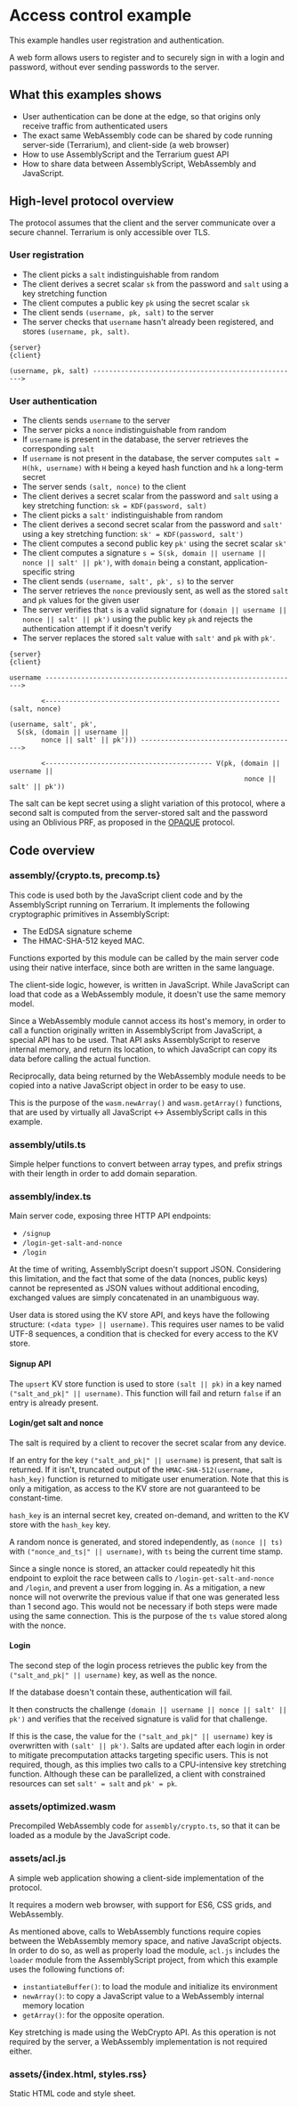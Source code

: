 # Access control example

This example handles user registration and authentication.

A web form allows users to register and to securely sign in with a login and password, without ever sending passwords to the server.

## What this examples shows

- User authentication can be done at the edge, so that origins only receive traffic from authenticated users
- The exact same WebAssembly code can be shared by code running server-side (Terrarium), and client-side (a web browser)
- How to use AssemblyScript and the Terrarium guest API
- How to share data between AssemblyScript, WebAssembly and JavaScript.

## High-level protocol overview

The protocol assumes that the client and the server communicate over a secure channel. Terrarium is only accessible over TLS.

### User registration

- The client picks a `salt` indistinguishable from random
- The client derives a secret scalar `sk` from the password and `salt` using a key stretching function
- The client computes a public key `pk` using the secret scalar `sk`
- The client sends `(username, pk, salt)` to the server
- The server checks that `username` hasn't already been registered, and stores `(username, pk, salt)`.

```text
{server}                                                                  {client}

(username, pk, salt) ---------------------------------------------------->
```

### User authentication

- The clients sends `username` to the server
- The server picks a `nonce` indistinguishable from random
- If `username` is present in the database, the server retrieves the corresponding `salt`
- If `username` is not present in the database, the server computes `salt = H(hk, username)` with `H` being a keyed hash function and `hk` a long-term secret
- The server sends `(salt, nonce)` to the client
- The client derives a secret scalar from the password and `salt` using a key stretching function: `sk = KDF(password, salt)`
- The client picks a `salt'` indistinguishable from random
- The client derives a second secret scalar from the password and `salt'` using a key stretching function: `sk' = KDF(password, salt')`
- The client computes a second public key `pk'` using the secret scalar `sk'`
- The client computes a signature `s = S(sk, domain || username || nonce || salt' || pk')`, with `domain` being a constant, application-specific string
- The client sends `(username, salt', pk', s)` to the server
- The server retrieves the `nonce` previously sent, as well as the stored `salt` and `pk` values for the given user
- The server verifies that `s` is a valid signature for `(domain || username || nonce || salt' || pk')` using the public key `pk` and rejects the authentication attempt if it doesn't verify
- The server replaces the stored `salt` value with `salt'` and `pk` with `pk'`.

```text
{server}                                                                  {client}

username ---------------------------------------------------------------->

        <----------------------------------------------------------- (salt, nonce)

(username, salt', pk',
  S(sk, (domain || username ||
        nonce || salt' || pk'))) ---------------------------------------->

        <------------------------------------------ V(pk, (domain || username ||
                                                           nonce || salt' || pk'))
```

The salt can be kept secret using a slight variation of this protocol, where a second salt is computed from the server-stored salt and the password using an Oblivious PRF, as proposed in the [OPAQUE](https://tools.ietf.org/html/draft-krawczyk-cfrg-opaque-00) protocol.

## Code overview

### assembly/{crypto.ts, precomp.ts}

This code is used both by the JavaScript client code and by the AssemblyScript running on Terrarium. It implements the following cryptographic primitives in AssemblyScript:

- The EdDSA signature scheme
- The HMAC-SHA-512 keyed MAC.

Functions exported by this module can be called by the main server code using their native interface, since both are written in the same language.

The client-side logic, however, is written in JavaScript. While JavaScript can load that code as a WebAssembly module, it doesn't use the same memory model.

Since a WebAssembly module cannot access its host's memory, in order to call a function originally written in AssemblyScript from JavaScript, a special API has to be used. That API asks AssemblyScript to reserve internal memory, and return its location, to which JavaScript can copy its data before calling the actual function.

Reciprocally, data being returned by the WebAssembly module needs to be copied into a native JavaScript object in order to be easy to use.

This is the purpose of the `wasm.newArray()` and `wasm.getArray()` functions, that are used by virtually all JavaScript <-> AssemblyScript calls in this example.

### assembly/utils.ts

Simple helper functions to convert between array types, and prefix strings with their length in order to add domain separation.

### assembly/index.ts

Main server code, exposing three HTTP API endpoints:

- `/signup`
- `/login-get-salt-and-nonce`
- `/login`

At the time of writing, AssemblyScript doesn't support JSON. Considering this limitation, and the fact that some of the data (nonces, public keys) cannot be represented as JSON values without additional encoding, exchanged values are simply concatenated in an unambiguous way.

User data is stored using the KV store API, and keys have the following structure: `(<data type> || username)`. This requires user names to be valid UTF-8 sequences, a condition that is checked for every access to the KV store.

#### Signup API

The `upsert` KV store function is used to store `(salt || pk)` in a key named `("salt_and_pk|" || username)`. This function will fail and return `false` if an entry is already present.

#### Login/get salt and nonce

The salt is required by a client to recover the secret scalar from any device.

If an entry for the key `("salt_and_pk|" || username)` is present, that salt is returned. If it isn't, truncated output of the `HMAC-SHA-512(username, hash_key)` function is returned to mitigate user enumeration. Note that this is only a mitigation, as access to the KV store are not guaranteed to be constant-time.

`hash_key` is an internal secret key, created on-demand, and written to the KV store with the `hash_key` key.

A random nonce is generated, and stored independently, as `(nonce || ts)` with `("nonce_and_ts|" || username)`, with `ts` being the current time stamp.

Since a single nonce is stored, an attacker could repeatedly hit this endpoint to exploit the race between calls to `/login-get-salt-and-nonce` and `/login`, and prevent a user from logging in. As a mitigation, a new nonce will not overwrite the previous value if that one was generated less than 1 second ago.
This would not be necessary if both steps were made using the same connection. This is the purpose of the `ts` value stored along with the nonce.

#### Login

The second step of the login process retrieves the public key from the `("salt_and_pk|" || username)` key, as well as the nonce.

If the database doesn't contain these, authentication will fail.

It then constructs the challenge `(domain || username || nonce || salt' || pk')` and verifies that the received signature is valid for that challenge.

If this is the case, the value for the `("salt_and_pk|" || username)` key is overwritten with `(salt' || pk')`. Salts are updated after each login in order to mitigate precomputation attacks targeting specific users. This is not required, though, as this implies two calls to a CPU-intensive key stretching function. Although these can be parallelized, a client with constrained resources can set `salt' = salt` and `pk' = pk`.

### assets/optimized.wasm

Precompiled WebAssembly code for `assembly/crypto.ts`, so that it can be loaded as a module by the JavaScript code.

### assets/acl.js

A simple web application showing a client-side implementation of the protocol.

It requires a modern web browser, with support for ES6, CSS grids, and WebAssembly.

As mentioned above, calls to WebAssembly functions require copies between the WebAssembly memory space, and native JavaScript objects. In order to do so, as well as properly load the module, `acl.js` includes the `loader` module from the AssemblyScript project, from which this example uses the following functions of:

- `instantiateBuffer()`: to load the module and initialize its environment
- `newArray()`: to copy a JavaScript value to a WebAssembly internal memory location
- `getArray()`: for the opposite operation.

Key stretching is made using the WebCrypto API. As this operation is not required by the server, a WebAssembly implementation is not required either.

### assets/{index.html, styles.rss}

Static HTML code and style sheet.
